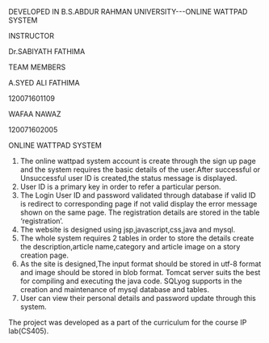DEVELOPED IN B.S.ABDUR RAHMAN UNIVERSITY---ONLINE WATTPAD SYSTEM 

INSTRUCTOR


Dr.SABIYATH FATHIMA 


TEAM MEMBERS 



A.SYED ALI FATHIMA

120071601109

WAFAA NAWAZ

120071602005


ONLINE WATTPAD SYSTEM

1. The online wattpad system account is create through the sign up page and the system requires the basic details of the user.After successful or Unsuccessful user ID is created,the status message is displayed.
2. User ID is a primary key in order to refer a particular person.
3. The Login User ID and password validated through database if valid ID is redirect to corresponding page if not valid display the error message shown on the same page. The registration details are stored in the table ‘registration’.
4. The website is designed using jsp,javascript,css,java and mysql.
5. The whole system requires 2 tables in order to store the details create the description,article name,category and article image on a story creation page. 
6. As the site is designed,The input format should be stored in utf-8 format and image should be stored in blob format. Tomcat server suits the best for compiling and executing the java code. SQLyog supports in the creation and maintenance of mysql database and tables. 
7. User can view their personal details and password update through this system.

The project was developed as a part of the curriculum for the course IP lab(CS405).
